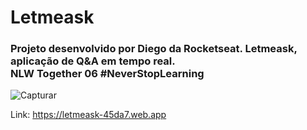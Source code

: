 <h1>Letmeask</h1>

 <h3>Projeto desenvolvido por Diego da Rocketseat. Letmeask, aplicação de Q&A em tempo real.<br>
 NLW Together 06 #NeverStopLearning</h3>
 
 ![Capturar](https://user-images.githubusercontent.com/82237980/123530733-278e9a80-d6d4-11eb-85e2-3ab6276bad4c.PNG)
 
Link: https://letmeask-45da7.web.app
